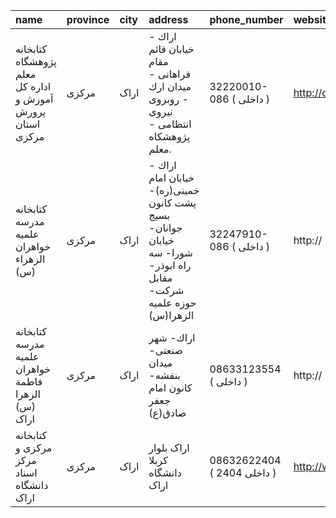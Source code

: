 | name                                                      | province   | city   | address                                                                                                          | phone_number               | website                        |
|:----------------------------------------------------------|:-----------|:-------|:-----------------------------------------------------------------------------------------------------------------|:---------------------------|:-------------------------------|
| كتابخانه پژوهشگاه معلم اداره كل آموزش و پرورش استان مركزی | مرکزی      | اراک   | اراك - خیابان قائم مقام فراهانی - میدان ارك - روبروی نیروی انتظامی - پژوهشكاه معلم.                              | 32220010-086 ( داخلی  )    | http://cms.medu.ir             |
| كتابخانه مدرسه علمیه خواهران الزهراء (س)                  | مرکزی      | اراک   | اراك - خیابان امام خمینی(ره)- پشت كانون بسیج جوانان- خیابان شورا- سه راه ابوذر- مقابل شركت- حوزه علمیه الزهرا(س) | 32247910-086 ( داخلی  )    | http://                        |
| کتابخانه مدرسه علمیه خواهران فاطمة الزهرا (س) اراک        | مرکزی      | اراک   | اراك- شهر صنعتی- میدان بنفشه- کانون امام جعفر صادق(ع)                                                            | 08633123554 ( داخلی  )     | http://                        |
| کتابخانه مرکزی و مرکز اسناد دانشگاه اراک                  | مرکزی      | اراک   | اراک بلوار کربلا دانشگاه اراک                                                                                    | 08632622404 ( داخلی 2404 ) | http://www.digilib.araku.ac.ir |